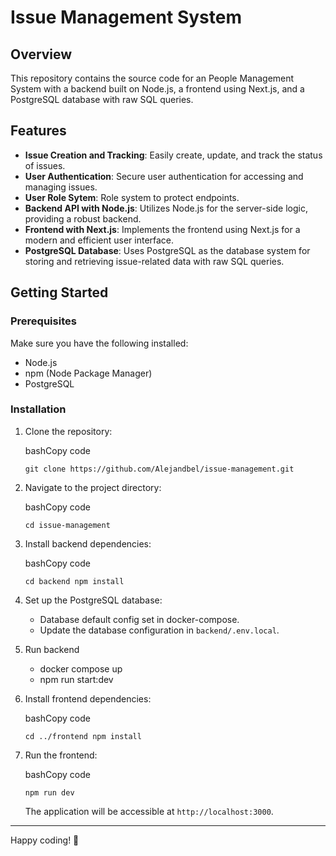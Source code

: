 Issue Management System
=======================

Overview
--------

This repository contains the source code for an People Management System with a backend built on Node.js, a frontend using Next.js, and a PostgreSQL database with raw SQL queries.

Features
--------

* **Issue Creation and Tracking**: Easily create, update, and track the status of issues.
* **User Authentication**: Secure user authentication for accessing and managing issues.
* **User Role Sytem**: Role system to protect endpoints. 
* **Backend API with Node.js**: Utilizes Node.js for the server-side logic, providing a robust backend.
* **Frontend with Next.js**: Implements the frontend using Next.js for a modern and efficient user interface.
* **PostgreSQL Database**: Uses PostgreSQL as the database system for storing and retrieving issue-related data with raw SQL queries.

Getting Started
---------------

### Prerequisites

Make sure you have the following installed:

* Node.js
* npm (Node Package Manager)
* PostgreSQL

### Installation

1.  Clone the repository:
    
    bashCopy code
    
    `git clone https://github.com/Alejandbel/issue-management.git` 
    
2.  Navigate to the project directory:
    
    bashCopy code
    
    `cd issue-management` 
    
3.  Install backend dependencies:
    
    bashCopy code
    
    `cd backend
    npm install` 
    
4.  Set up the PostgreSQL database:
    
    * Database default config set in docker-compose.
    * Update the database configuration in `backend/.env.local`.
    
5. Run backend
    * docker compose up
    * npm run start:dev

6.  Install frontend dependencies:
    
    bashCopy code
    
    `cd ../frontend
    npm install` 
    
7.  Run the frontend:
    
    bashCopy code
    
    `npm run dev` 
    
    The application will be accessible at `http://localhost:3000`.
    


---------------

Happy coding! 🚀